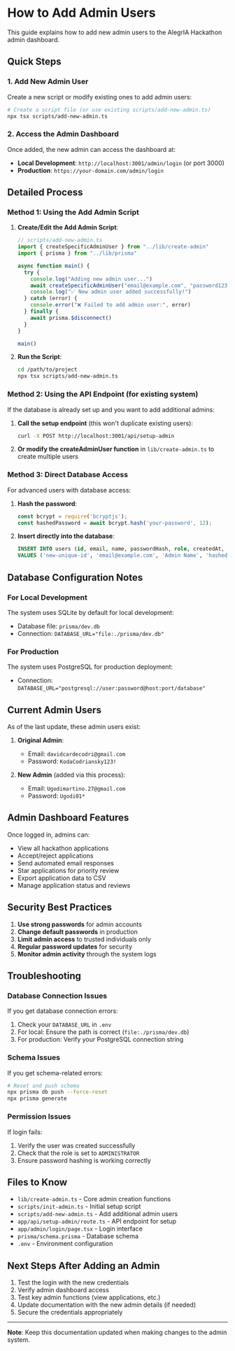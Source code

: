 # How to Add Admin Users

This guide explains how to add new admin users to the AlegrIA Hackathon admin dashboard.

## Quick Steps

### 1. Add New Admin User

Create a new script or modify existing ones to add admin users:

```bash
# Create a script file (or use existing scripts/add-new-admin.ts)
npx tsx scripts/add-new-admin.ts
```

### 2. Access the Admin Dashboard

Once added, the new admin can access the dashboard at:
- **Local Development**: `http://localhost:3001/admin/login` (or port 3000)
- **Production**: `https://your-domain.com/admin/login`

## Detailed Process

### Method 1: Using the Add Admin Script

1. **Create/Edit the Add Admin Script**:
   ```typescript
   // scripts/add-new-admin.ts
   import { createSpecificAdminUser } from "../lib/create-admin"
   import { prisma } from "../lib/prisma"

   async function main() {
     try {
       console.log("Adding new admin user...")
       await createSpecificAdminUser("email@example.com", "password123", "Admin Name")
       console.log("✅ New admin user added successfully!")
     } catch (error) {
       console.error("❌ Failed to add admin user:", error)
     } finally {
       await prisma.$disconnect()
     }
   }

   main()
   ```

2. **Run the Script**:
   ```bash
   cd /path/to/project
   npx tsx scripts/add-new-admin.ts
   ```

### Method 2: Using the API Endpoint (for existing system)

If the database is already set up and you want to add additional admins:

1. **Call the setup endpoint** (this won't duplicate existing users):
   ```bash
   curl -X POST http://localhost:3001/api/setup-admin
   ```

2. **Or modify the createAdminUser function** in `lib/create-admin.ts` to create multiple users

### Method 3: Direct Database Access

For advanced users with database access:

1. **Hash the password**:
   ```javascript
   const bcrypt = require('bcryptjs');
   const hashedPassword = await bcrypt.hash('your-password', 12);
   ```

2. **Insert directly into the database**:
   ```sql
   INSERT INTO users (id, email, name, passwordHash, role, createdAt, updatedAt)
   VALUES ('new-unique-id', 'email@example.com', 'Admin Name', 'hashed-password', 'ADMINISTRATOR', datetime('now'), datetime('now'));
   ```

## Database Configuration Notes

### For Local Development
The system uses SQLite by default for local development:
- Database file: `prisma/dev.db`
- Connection: `DATABASE_URL="file:./prisma/dev.db"`

### For Production
The system uses PostgreSQL for production deployment:
- Connection: `DATABASE_URL="postgresql://user:password@host:port/database"`

## Current Admin Users

As of the last update, these admin users exist:

1. **Original Admin**:
   - Email: `davidcardecodri@gmail.com`
   - Password: `KodaCodriansky123!`

2. **New Admin** (added via this process):
   - Email: `Ugodimartino.27@gmail.com`
   - Password: `Ugodi01*`

## Admin Dashboard Features

Once logged in, admins can:
- View all hackathon applications
- Accept/reject applications
- Send automated email responses
- Star applications for priority review
- Export application data to CSV
- Manage application status and reviews

## Security Best Practices

1. **Use strong passwords** for admin accounts
2. **Change default passwords** in production
3. **Limit admin access** to trusted individuals only
4. **Regular password updates** for security
5. **Monitor admin activity** through the system logs

## Troubleshooting

### Database Connection Issues
If you get database connection errors:
1. Check your `DATABASE_URL` in `.env`
2. For local: Ensure the path is correct (`file:./prisma/dev.db`)
3. For production: Verify your PostgreSQL connection string

### Schema Issues
If you get schema-related errors:
```bash
# Reset and push schema
npx prisma db push --force-reset
npx prisma generate
```

### Permission Issues
If login fails:
1. Verify the user was created successfully
2. Check that the role is set to `ADMINISTRATOR`
3. Ensure password hashing is working correctly

## Files to Know

- `lib/create-admin.ts` - Core admin creation functions
- `scripts/init-admin.ts` - Initial setup script
- `scripts/add-new-admin.ts` - Add additional admin users
- `app/api/setup-admin/route.ts` - API endpoint for setup
- `app/admin/login/page.tsx` - Login interface
- `prisma/schema.prisma` - Database schema
- `.env` - Environment configuration

## Next Steps After Adding an Admin

1. Test the login with the new credentials
2. Verify admin dashboard access
3. Test key admin functions (view applications, etc.)
4. Update documentation with the new admin details (if needed)
5. Secure the credentials appropriately

---

**Note**: Keep this documentation updated when making changes to the admin system.